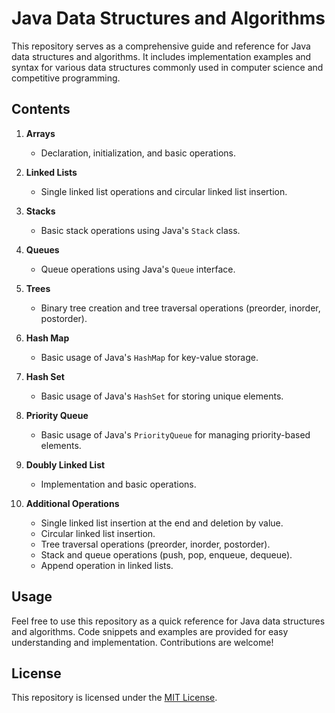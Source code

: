 # Java Data Structures and Algorithms

This repository serves as a comprehensive guide and reference for Java data structures and algorithms. It includes implementation examples and syntax for various data structures commonly used in computer science and competitive programming.

## Contents

1. **Arrays**
   - Declaration, initialization, and basic operations.

2. **Linked Lists**
   - Single linked list operations and circular linked list insertion.

3. **Stacks**
   - Basic stack operations using Java's `Stack` class.

4. **Queues**
   - Queue operations using Java's `Queue` interface.

5. **Trees**
   - Binary tree creation and tree traversal operations (preorder, inorder, postorder).

6. **Hash Map**
   - Basic usage of Java's `HashMap` for key-value storage.

7. **Hash Set**
   - Basic usage of Java's `HashSet` for storing unique elements.

8. **Priority Queue**
   - Basic usage of Java's `PriorityQueue` for managing priority-based elements.

9. **Doubly Linked List**
   - Implementation and basic operations.

10. **Additional Operations**
    - Single linked list insertion at the end and deletion by value.
    - Circular linked list insertion.
    - Tree traversal operations (preorder, inorder, postorder).
    - Stack and queue operations (push, pop, enqueue, dequeue).
    - Append operation in linked lists.

## Usage

Feel free to use this repository as a quick reference for Java data structures and algorithms. Code snippets and examples are provided for easy understanding and implementation. Contributions are welcome!

## License

This repository is licensed under the [MIT License](LICENSE).
